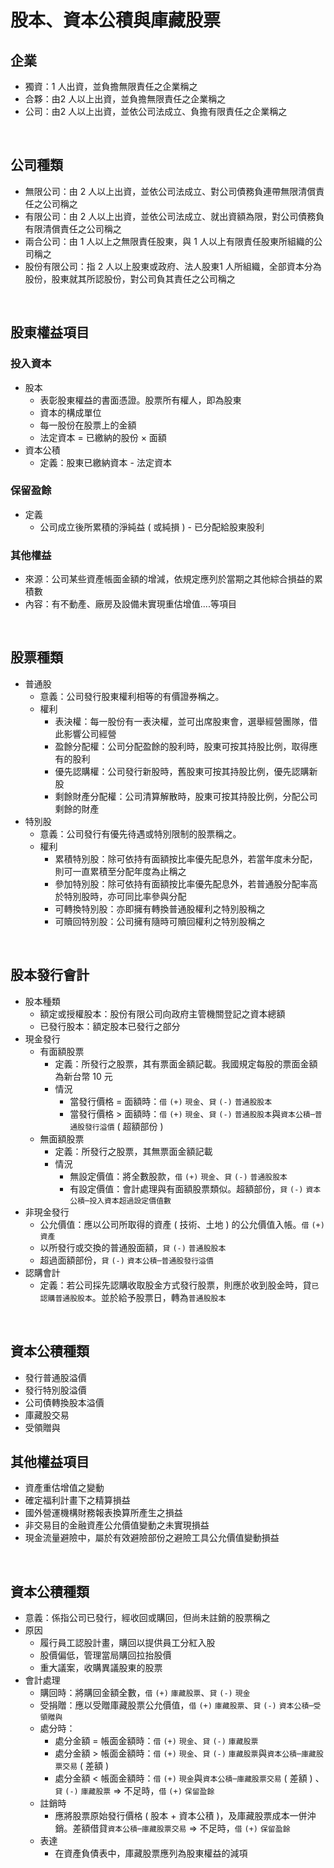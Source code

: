 # 股本、資本公積與庫藏股票

## 企業
* 獨資：1 人出資，並負擔無限責任之企業稱之
* 合夥：由2 人以上出資，並負擔無限責任之企業稱之
* 公司：由2 人以上出資，並依公司法成立、負擔有限責任之企業稱之

<br>

## 公司種類
* 無限公司：由 2 人以上出資，並依公司法成立、對公司債務負連帶無限清償責任之公司稱之
* 有限公司：由 2 人以上出資，並依公司法成立、就出資額為限，對公司債務負有限清償責任之公司稱之
* 兩合公司：由 1 人以上之無限責任股東，與 1 人以上有限責任股東所組織的公司稱之
* 股份有限公司：指 2 人以上股東或政府、法人股東1 人所組織，全部資本分為股份，股東就其所認股份，對公司負其責任之公司稱之


<br>

## 股東權益項目

### 投入資本
* 股本
  * 表彰股東權益的書面憑證。股票所有權人，即為股東
  * 資本的構成單位
  * 每一股份在股票上的金額
  * 法定資本 = 已繳納的股份 × 面額
* 資本公積
  * 定義：股東已繳納資本 - 法定資本

### 保留盈餘
* 定義
  * 公司成立後所累積的淨純益 ( 或純損 )  - 已分配給股東股利

### 其他權益
* 來源：公司某些資產帳面金額的增減，依規定應列於當期之其他綜合損益的累積數
* 內容：有不動產、廠房及設備未實現重估增值....等項目

<br>

## 股票種類
* 普通股
  * 意義：公司發行股東權利相等的有價證券稱之。
  * 權利
    * 表決權：每一股份有一表決權，並可出席股東會，選舉經營團隊，借此影響公司經營
    * 盈餘分配權：公司分配盈餘的股利時，股東可按其持股比例，取得應有的股利
    * 優先認購權：公司發行新股時，舊股東可按其持股比例，優先認購新股
    * 剩餘財產分配權：公司清算解散時，股東可按其持股比例，分配公司剩餘的財產
* 特別股
  * 意義：公司發行有優先待遇或特別限制的股票稱之。
  * 權利
    * 累積特別股：除可依持有面額按比率優先配息外，若當年度未分配，則可一直累積至分配年度為止稱之
    * 參加特別股：除可依持有面額按比率優先配息外，若普通股分配率高於特別股時，亦可同比率參與分配
    * 可轉換特別股：亦即擁有轉換普通股權利之特別股稱之
    * 可贖回特別股：公司擁有隨時可贖回權利之特別股稱之

<br>

## 股本發行會計
* 股本種類
  * 額定或授權股本：股份有限公司向政府主管機關登記之資本總額
  * 已發行股本：額定股本已發行之部分
* 現金發行
  * 有面額股票
    * 定義：所發行之股票，其有票面金額記載。我國規定每股的票面金額為新台幣 10 元
    * 情況
      * 當發行價格 = 面額時：`借` `(+)` `現金`、`貸` `(-)` `普通股股本`
      * 當發行價格 > 面額時：`借` `(+)` `現金`、`貸` `(-)` `普通股股本`與`資本公積─普通股發行溢價` ( 超額部份 )
  * 無面額股票
    * 定義：所發行之股票，其無票面金額記載
    * 情況
      * 無設定價值：將全數股款，`借` `(+)` `現金`、`貸` `(-)` `普通股股本`
      * 有設定價值：會計處理與有面額股票類似。超額部份，`貸` `(-)` `資本公積─投入資本超過設定價值數`
* 非現金發行
  * 公允價值：應以公司所取得的資產 ( 技術、土地 ) 的公允價值入帳。`借` `(+)` `資產`
  * 以所發行或交換的普通股面額，`貸` `(-)` `普通股股本`
  * 超過面額部份，`貸` `(-)` `資本公積─普通股發行溢價`
* 認購會計
  * 定義：若公司採先認購收取股金方式發行股票，則應於收到股金時，貸`已認購普通股股本`。並於給予股票日，轉為`普通股股本`

<br>

## 資本公積種類
* 發行普通股溢價
* 發行特別股溢價
* 公司債轉換股本溢價
* 庫藏股交易
* 受領贈與
## 其他權益項目
* 資產重估增值之變動
* 確定福利計畫下之精算損益
* 國外營運機構財務報表換算所產生之損益
* 非交易目的金融資產公允價值變動之未實現損益
* 現金流量避險中，屬於有效避險部份之避險工具公允價值變動損益

<br>

## 資本公積種類
* 意義：係指公司已發行，經收回或購回，但尚未註銷的股票稱之
* 原因
  * 履行員工認股計畫，購回以提供員工分紅入股
  * 股價偏低，管理當局購回拉抬股價
  * 重大議案，收購異議股東的股票
* 會計處理
  * 購回時：將購回金額全數，`借` `(+)` `庫藏股票`、`貸` `(-)` `現金`
  * 受捐贈：應以受贈庫藏股票公允價值，`借` `(+)` `庫藏股票`、`貸` `(-)` `資本公積─受領贈與`
  * 處分時：
    * 處分金額 = 帳面金額時：`借` `(+)` `現金`、`貸` `(-)` `庫藏股票`
    * 處分金額 > 帳面金額時：`借` `(+)` `現金`、`貸` `(-)` `庫藏股票`與`資本公積─庫藏股票交易` ( 差額 )
    * 處分金額 < 帳面金額時：`借` `(+)` `現金`與`資本公積─庫藏股票交易` ( 差額 ) 、`貸` `(-)` `庫藏股票` => 不足時，`借` `(+)` `保留盈餘`
  * 註銷時
    * 應將股票原始發行價格 ( 股本 + 資本公積 )，及庫藏股票成本一併沖銷。差額借貸`資本公積─庫藏股票交易` => 不足時，`借` `(+)` `保留盈餘`
  * 表達
    * 在資產負債表中，庫藏股票應列為股東權益的減項
